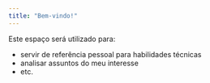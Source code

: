 ```yaml
---
title: "Bem-vindo!"
---
```


Este espaço será utilizado para:
- servir de referência pessoal para habilidades técnicas
- analisar assuntos do meu interesse
- etc.
